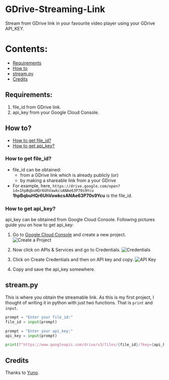 # GDrive-Streaming-Link
Stream from GDrive link in your favourite video player using your GDrive API_KEY.

# Contents:
* [Requirements](https://github.com/Tweetus-Bot/GDrive-Streaming-Link/blob/master/README.md#requirements)
* [How to](https://github.com/Tweetus-Bot/GDrive-Streaming-Link/blob/master/README.md#how-to)
* [stream.py](https://github.com/Tweetus-Bot/GDrive-Streaming-Link/blob/master/README.md#streampy)
* [Credits](https://github.com/Tweetus-Bot/GDrive-Streaming-Link/blob/master/README.md#credits)

## Requirements:
1. file_id from GDrive link.
2. api_key from your Google Cloud Console.
       
## How to?
* [How to get file_id?](https://github.com/Tweetus-Bot/GDrive-Streaming-Link/blob/master/README.md#how-to-get-file_id)
* [How to get api_key?](https://github.com/Tweetus-Bot/GDrive-Streaming-Link/blob/master/README.md#how-to-get-api_key)
### How to get file_id?
- file_id can be obtained: 
  - from a GDrive link which is already publicly (or)
  - by making a shareable link from a your GDrive
- For example, here, `https://drive.google.com/open?id=1hpBqbuHQr6UhVawkcsANAe63P70s9Ycu` **1hpBqbuHQr6UhVawkcsANAe63P70s9Ycu** is the file_id.    
       
### How to get api_key?
api_key can be obtained from Google Cloud Console. Following pictures guide you on how to get api_key:

1. Go to [Google Cloud Console](https://console.cloud.google.com) and create a new project.
![Create a Project](https://i.imgur.com/7RRshPa.png)

2. Now click on APIs & Services and go to Credentials.
![Credentials](https://i.imgur.com/Wt24uXa.png)

3. Click on Create Credentials and then on API key and copy.
![API Key](https://i.imgur.com/pCa9SvF.png)

4. Copy and save the api_key somewhere.

## stream.py
This is where you obtain the streamable link. As this is my first project, I thought of writing it in python with just two functions. That is `print` and `input`.

```python
prompt = "Enter your file_id:" 
file_id = input(prompt)

prompt = "Enter your api_key:"
api_key = input(prompt)

print(f"https://www.googleapis.com/drive/v3/files/{file_id}/?key={api_key}&alt=media")
```

## Credits
Thanks to [Yuno](https://github.com/yunooooo/Google-Drive-Streamable-Link-Generator).
